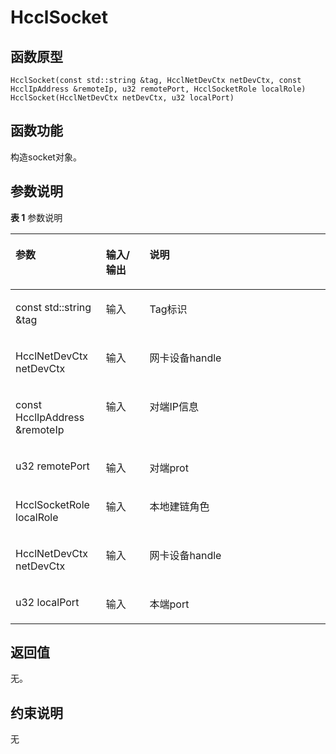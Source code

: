 # HcclSocket 

## 函数原型<a name="zh-cn_topic_0000001956458609_section1935mcpsimp"></a>

```
HcclSocket(const std::string &tag, HcclNetDevCtx netDevCtx, const HcclIpAddress &remoteIp, u32 remotePort, HcclSocketRole localRole)
HcclSocket(HcclNetDevCtx netDevCtx, u32 localPort)
```

## 函数功能<a name="zh-cn_topic_0000001956458609_section1938mcpsimp"></a>

构造socket对象。

## 参数说明<a name="zh-cn_topic_0000001956458609_section1941mcpsimp"></a>

**表 1**  参数说明

<a name="zh-cn_topic_0000001956458609_table1943mcpsimp"></a>
<table><thead align="left"><tr id="zh-cn_topic_0000001956458609_row1950mcpsimp"><th class="cellrowborder" valign="top" width="28.71%" id="mcps1.2.4.1.1"><p id="zh-cn_topic_0000001956458609_p1952mcpsimp"><a name="zh-cn_topic_0000001956458609_p1952mcpsimp"></a><a name="zh-cn_topic_0000001956458609_p1952mcpsimp"></a>参数</p>
</th>
<th class="cellrowborder" valign="top" width="13.86%" id="mcps1.2.4.1.2"><p id="zh-cn_topic_0000001956458609_p1954mcpsimp"><a name="zh-cn_topic_0000001956458609_p1954mcpsimp"></a><a name="zh-cn_topic_0000001956458609_p1954mcpsimp"></a>输入/输出</p>
</th>
<th class="cellrowborder" valign="top" width="57.43000000000001%" id="mcps1.2.4.1.3"><p id="zh-cn_topic_0000001956458609_p1956mcpsimp"><a name="zh-cn_topic_0000001956458609_p1956mcpsimp"></a><a name="zh-cn_topic_0000001956458609_p1956mcpsimp"></a>说明</p>
</th>
</tr>
</thead>
<tbody><tr id="zh-cn_topic_0000001956458609_row1958mcpsimp"><td class="cellrowborder" valign="top" width="28.71%" headers="mcps1.2.4.1.1 "><p id="zh-cn_topic_0000001956458609_p1960mcpsimp"><a name="zh-cn_topic_0000001956458609_p1960mcpsimp"></a><a name="zh-cn_topic_0000001956458609_p1960mcpsimp"></a>const std::string &amp;tag</p>
</td>
<td class="cellrowborder" valign="top" width="13.86%" headers="mcps1.2.4.1.2 "><p id="zh-cn_topic_0000001956458609_p1962mcpsimp"><a name="zh-cn_topic_0000001956458609_p1962mcpsimp"></a><a name="zh-cn_topic_0000001956458609_p1962mcpsimp"></a>输入</p>
</td>
<td class="cellrowborder" valign="top" width="57.43000000000001%" headers="mcps1.2.4.1.3 "><p id="zh-cn_topic_0000001956458609_p1964mcpsimp"><a name="zh-cn_topic_0000001956458609_p1964mcpsimp"></a><a name="zh-cn_topic_0000001956458609_p1964mcpsimp"></a>Tag标识</p>
</td>
</tr>
<tr id="zh-cn_topic_0000001956458609_row1965mcpsimp"><td class="cellrowborder" valign="top" width="28.71%" headers="mcps1.2.4.1.1 "><p id="zh-cn_topic_0000001956458609_p1967mcpsimp"><a name="zh-cn_topic_0000001956458609_p1967mcpsimp"></a><a name="zh-cn_topic_0000001956458609_p1967mcpsimp"></a>HcclNetDevCtx netDevCtx</p>
</td>
<td class="cellrowborder" valign="top" width="13.86%" headers="mcps1.2.4.1.2 "><p id="zh-cn_topic_0000001956458609_p1969mcpsimp"><a name="zh-cn_topic_0000001956458609_p1969mcpsimp"></a><a name="zh-cn_topic_0000001956458609_p1969mcpsimp"></a>输入</p>
</td>
<td class="cellrowborder" valign="top" width="57.43000000000001%" headers="mcps1.2.4.1.3 "><p id="zh-cn_topic_0000001956458609_p1971mcpsimp"><a name="zh-cn_topic_0000001956458609_p1971mcpsimp"></a><a name="zh-cn_topic_0000001956458609_p1971mcpsimp"></a>网卡设备handle</p>
</td>
</tr>
<tr id="zh-cn_topic_0000001956458609_row1972mcpsimp"><td class="cellrowborder" valign="top" width="28.71%" headers="mcps1.2.4.1.1 "><p id="zh-cn_topic_0000001956458609_p1974mcpsimp"><a name="zh-cn_topic_0000001956458609_p1974mcpsimp"></a><a name="zh-cn_topic_0000001956458609_p1974mcpsimp"></a>const HcclIpAddress &amp;remoteIp</p>
</td>
<td class="cellrowborder" valign="top" width="13.86%" headers="mcps1.2.4.1.2 "><p id="zh-cn_topic_0000001956458609_p1976mcpsimp"><a name="zh-cn_topic_0000001956458609_p1976mcpsimp"></a><a name="zh-cn_topic_0000001956458609_p1976mcpsimp"></a>输入</p>
</td>
<td class="cellrowborder" valign="top" width="57.43000000000001%" headers="mcps1.2.4.1.3 "><p id="zh-cn_topic_0000001956458609_p1978mcpsimp"><a name="zh-cn_topic_0000001956458609_p1978mcpsimp"></a><a name="zh-cn_topic_0000001956458609_p1978mcpsimp"></a>对端IP信息</p>
</td>
</tr>
<tr id="zh-cn_topic_0000001956458609_row1979mcpsimp"><td class="cellrowborder" valign="top" width="28.71%" headers="mcps1.2.4.1.1 "><p id="zh-cn_topic_0000001956458609_p1981mcpsimp"><a name="zh-cn_topic_0000001956458609_p1981mcpsimp"></a><a name="zh-cn_topic_0000001956458609_p1981mcpsimp"></a>u32 remotePort</p>
</td>
<td class="cellrowborder" valign="top" width="13.86%" headers="mcps1.2.4.1.2 "><p id="zh-cn_topic_0000001956458609_p1983mcpsimp"><a name="zh-cn_topic_0000001956458609_p1983mcpsimp"></a><a name="zh-cn_topic_0000001956458609_p1983mcpsimp"></a>输入</p>
</td>
<td class="cellrowborder" valign="top" width="57.43000000000001%" headers="mcps1.2.4.1.3 "><p id="zh-cn_topic_0000001956458609_p1985mcpsimp"><a name="zh-cn_topic_0000001956458609_p1985mcpsimp"></a><a name="zh-cn_topic_0000001956458609_p1985mcpsimp"></a>对端prot</p>
</td>
</tr>
<tr id="zh-cn_topic_0000001956458609_row1986mcpsimp"><td class="cellrowborder" valign="top" width="28.71%" headers="mcps1.2.4.1.1 "><p id="zh-cn_topic_0000001956458609_p1988mcpsimp"><a name="zh-cn_topic_0000001956458609_p1988mcpsimp"></a><a name="zh-cn_topic_0000001956458609_p1988mcpsimp"></a>HcclSocketRole localRole</p>
</td>
<td class="cellrowborder" valign="top" width="13.86%" headers="mcps1.2.4.1.2 "><p id="zh-cn_topic_0000001956458609_p1990mcpsimp"><a name="zh-cn_topic_0000001956458609_p1990mcpsimp"></a><a name="zh-cn_topic_0000001956458609_p1990mcpsimp"></a>输入</p>
</td>
<td class="cellrowborder" valign="top" width="57.43000000000001%" headers="mcps1.2.4.1.3 "><p id="zh-cn_topic_0000001956458609_p1992mcpsimp"><a name="zh-cn_topic_0000001956458609_p1992mcpsimp"></a><a name="zh-cn_topic_0000001956458609_p1992mcpsimp"></a>本地建链角色</p>
</td>
</tr>
<tr id="zh-cn_topic_0000001956458609_row157084526295"><td class="cellrowborder" valign="top" width="28.71%" headers="mcps1.2.4.1.1 "><p id="zh-cn_topic_0000001956458609_p2025mcpsimp"><a name="zh-cn_topic_0000001956458609_p2025mcpsimp"></a><a name="zh-cn_topic_0000001956458609_p2025mcpsimp"></a>HcclNetDevCtx netDevCtx</p>
</td>
<td class="cellrowborder" valign="top" width="13.86%" headers="mcps1.2.4.1.2 "><p id="zh-cn_topic_0000001956458609_p2027mcpsimp"><a name="zh-cn_topic_0000001956458609_p2027mcpsimp"></a><a name="zh-cn_topic_0000001956458609_p2027mcpsimp"></a>输入</p>
</td>
<td class="cellrowborder" valign="top" width="57.43000000000001%" headers="mcps1.2.4.1.3 "><p id="zh-cn_topic_0000001956458609_p2029mcpsimp"><a name="zh-cn_topic_0000001956458609_p2029mcpsimp"></a><a name="zh-cn_topic_0000001956458609_p2029mcpsimp"></a>网卡设备handle</p>
</td>
</tr>
<tr id="zh-cn_topic_0000001956458609_row58581954162913"><td class="cellrowborder" valign="top" width="28.71%" headers="mcps1.2.4.1.1 "><p id="zh-cn_topic_0000001956458609_p2032mcpsimp"><a name="zh-cn_topic_0000001956458609_p2032mcpsimp"></a><a name="zh-cn_topic_0000001956458609_p2032mcpsimp"></a>u32 localPort</p>
</td>
<td class="cellrowborder" valign="top" width="13.86%" headers="mcps1.2.4.1.2 "><p id="zh-cn_topic_0000001956458609_p2034mcpsimp"><a name="zh-cn_topic_0000001956458609_p2034mcpsimp"></a><a name="zh-cn_topic_0000001956458609_p2034mcpsimp"></a>输入</p>
</td>
<td class="cellrowborder" valign="top" width="57.43000000000001%" headers="mcps1.2.4.1.3 "><p id="zh-cn_topic_0000001956458609_p2036mcpsimp"><a name="zh-cn_topic_0000001956458609_p2036mcpsimp"></a><a name="zh-cn_topic_0000001956458609_p2036mcpsimp"></a>本端port</p>
</td>
</tr>
</tbody>
</table>

## 返回值<a name="zh-cn_topic_0000001956458609_section1993mcpsimp"></a>

无。

## 约束说明<a name="zh-cn_topic_0000001956458609_section1996mcpsimp"></a>

无

